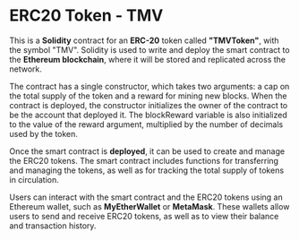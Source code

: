 # ERC20 Token - TMV
This is a **Solidity** contract for an **ERC-20** token called **"TMVToken"**, with the symbol "TMV". Solidity is used to write and deploy the smart contract to the **Ethereum blockchain**, where it will be stored and replicated across the network.

The contract has a single constructor, which takes two arguments: a cap on the total supply of the token and a reward for mining new blocks. When the contract is deployed, the constructor initializes the owner of the contract to be the account that deployed it. The blockReward variable is also initialized to the value of the reward argument, multiplied by the number of decimals used by the token.

Once the smart contract is **deployed**, it can be used to create and manage the ERC20 tokens. The smart contract includes functions for transferring and managing the tokens, as well as for tracking the total supply of tokens in circulation.

Users can interact with the smart contract and the ERC20 tokens using an Ethereum wallet, such as **MyEtherWallet** or **MetaMask**. These wallets allow users to send and receive ERC20 tokens, as well as to view their balance and transaction history.
